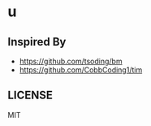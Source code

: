 
# u

## Inspired By

- https://github.com/tsoding/bm
- https://github.com/CobbCoding1/tim

## LICENSE

MIT
